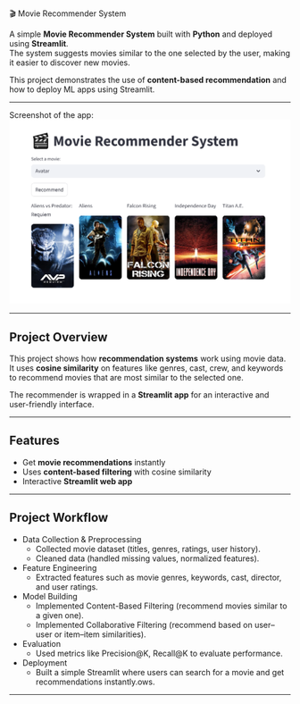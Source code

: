  🎬 Movie Recommender System

A simple **Movie Recommender System** built with **Python** and deployed using **Streamlit**.  
The system suggests movies similar to the one selected by the user, making it easier to discover new movies.  

This project demonstrates the use of **content-based recommendation** and how to deploy ML apps using Streamlit.

---


 Screenshot of the app:  
![App Screenshot](Capture....PNG)


---

##  Project Overview

This project shows how **recommendation systems** work using movie data.  
It uses **cosine similarity** on features like genres, cast, crew, and keywords to recommend movies that are most similar to the selected one.  

The recommender is wrapped in a **Streamlit app** for an interactive and user-friendly interface.

---

##  Features

-  Get **movie recommendations** instantly  
-  Uses **content-based filtering** with cosine similarity  
-  Interactive **Streamlit web app**  
  

---

## Project Workflow

- Data Collection & Preprocessing
   - Collected movie dataset (titles, genres, ratings, user history).
   - Cleaned data (handled missing values, normalized features).
- Feature Engineering
   - Extracted features such as movie genres, keywords, cast, director, and user ratings.
- Model Building
   - Implemented Content-Based Filtering (recommend movies similar to a given one).
   - Implemented Collaborative Filtering (recommend based on user–user or item–item similarities).
- Evaluation
   - Used metrics like Precision@K, Recall@K to evaluate performance.
- Deployment
   - Built a simple Streamlit where users can search for a movie and get recommendations instantly.ows.

---

